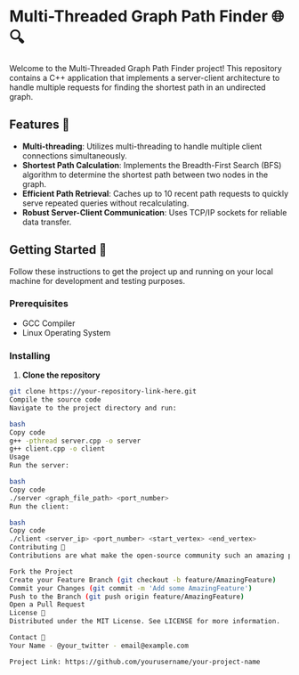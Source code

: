 # Multi-Threaded Graph Path Finder 🌐🔍

Welcome to the Multi-Threaded Graph Path Finder project! This repository contains a C++ application that implements a server-client architecture to handle multiple requests for finding the shortest path in an undirected graph.

## Features 🌟

- **Multi-threading**: Utilizes multi-threading to handle multiple client connections simultaneously.
- **Shortest Path Calculation**: Implements the Breadth-First Search (BFS) algorithm to determine the shortest path between two nodes in the graph.
- **Efficient Path Retrieval**: Caches up to 10 recent path requests to quickly serve repeated queries without recalculating.
- **Robust Server-Client Communication**: Uses TCP/IP sockets for reliable data transfer.

## Getting Started 🚀

Follow these instructions to get the project up and running on your local machine for development and testing purposes.

### Prerequisites

- GCC Compiler
- Linux Operating System

### Installing

1. **Clone the repository**

```bash
git clone https://your-repository-link-here.git
Compile the source code
Navigate to the project directory and run:

bash
Copy code
g++ -pthread server.cpp -o server
g++ client.cpp -o client
Usage
Run the server:

bash
Copy code
./server <graph_file_path> <port_number>
Run the client:

bash
Copy code
./client <server_ip> <port_number> <start_vertex> <end_vertex>
Contributing 🤝
Contributions are what make the open-source community such an amazing place to learn, inspire, and create. Any contributions you make are greatly appreciated.

Fork the Project
Create your Feature Branch (git checkout -b feature/AmazingFeature)
Commit your Changes (git commit -m 'Add some AmazingFeature')
Push to the Branch (git push origin feature/AmazingFeature)
Open a Pull Request
License 📄
Distributed under the MIT License. See LICENSE for more information.

Contact 📧
Your Name - @your_twitter - email@example.com

Project Link: https://github.com/yourusername/your-project-name

